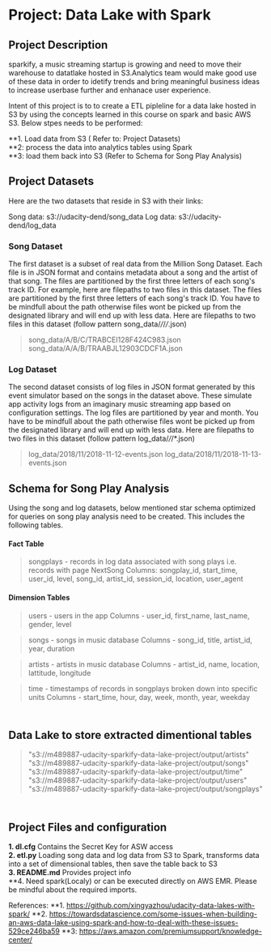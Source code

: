# Project: Data Lake with Spark

## Project Description

<p>sparkify, a music streaming startup is growing and need to move their warehouse to datatlake hosted in S3.Analytics team would make good use of these data in order to idetify trends and bring meaningful business ideas to increase userbase further and enhanace user experience.</p>

<p>Intent of this project is to to create a ETL pipleline for a data lake hosted in S3 by using the concepts learned in this course on spark and basic AWS S3. Below stpes needs to be performed:</p>
**1. Load data from S3 ( Refer to: Project Datasets) <br>
**2: process the data into analytics tables using Spark <br>
**3: load them back into S3 (Refer to Schema for Song Play Analysis) <br>


## Project Datasets

Here are the two datasets that reside in S3 with their links:

Song data: s3://udacity-dend/song_data
Log data: s3://udacity-dend/log_data

### Song Dataset
The first dataset is a subset of real data from the Million Song Dataset. Each file is in JSON format and contains metadata about a song and the artist of that song. The files are partitioned by the first three letters of each song's track ID. For example, here are filepaths to two files in this dataset.
The files are partitioned by the first three letters of each song's track ID. You have to be mindfull about the path otherwise files wont be picked up from the designated library and will end up with less data. Here are filepaths to two files in this dataset (follow pattern song_data/*/*/*/*.json) 
>song_data/A/B/C/TRABCEI128F424C983.json
>song_data/A/A/B/TRAABJL12903CDCF1A.json

### Log Dataset

The second dataset consists of log files in JSON format generated by this event simulator based on the songs in the dataset above. These simulate app activity logs from an imaginary music streaming app based on configuration settings.
The log files are partitioned by year and month. You have to be mindfull about the path otherwise files wont be picked up from the designated library and will end up with less data. Here are filepaths to two files in this dataset (follow pattern log_data/*/*/*.json) 
>log_data/2018/11/2018-11-12-events.json
>log_data/2018/11/2018-11-13-events.json


## Schema for Song Play Analysis
Using the song and log datasets, below mentioned star schema optimized for queries on song play analysis need to be created. 
This includes the following tables.

#### Fact Table

> songplays - records in log data associated with song plays i.e. records with page NextSong
> Columns: songplay_id, start_time, user_id, level, song_id, artist_id, session_id, location, user_agent

#### Dimension Tables

> users - users in the app
> Columns - user_id, first_name, last_name, gender, level

> songs - songs in music database
> Columns - song_id, title, artist_id, year, duration

> artists - artists in music database
> Columns - artist_id, name, location, lattitude, longitude

> time - timestamps of records in songplays broken down into specific units
> Columns - start_time, hour, day, week, month, year, weekday

## <br>Data Lake to store extracted dimentional tables
>"s3://m489887-udacity-sparkify-data-lake-project/output/artists" <br>
>"s3://m489887-udacity-sparkify-data-lake-project/output/songs" <br>
>"s3://m489887-udacity-sparkify-data-lake-project/output/time" <br>
>"s3://m489887-udacity-sparkify-data-lake-project/output/users" <br>
>"s3://m489887-udacity-sparkify-data-lake-project/output/songplays"<br>


## <br>Project Files and configuration

**1. dl.cfg**                    Contains the Secret Key for ASW access<br>
**2. etl.py**                    Loading song data and log data from S3 to Spark, transforms data into a set of dimensional tables, then save the table back to S3 <br>
**3. README.md**                 Provides project info<br>
**4. Need spark(Localy) or can be executed directly on AWS EMR. Please be mindful about the required imports.

References:
**1. https://github.com/xingyazhou/udacity-data-lakes-with-spark/
**2. https://towardsdatascience.com/some-issues-when-building-an-aws-data-lake-using-spark-and-how-to-deal-with-these-issues-529ce246ba59
**3: https://aws.amazon.com/premiumsupport/knowledge-center/

    



